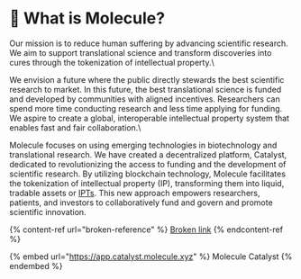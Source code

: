 # 🔬 What is Molecule?

Our mission is to reduce human suffering by advancing scientific research. We aim to support translational science and transform discoveries into cures through the tokenization of intellectual property.\


We envision a future where the public directly stewards the best scientific research to market. In this future, the best translational science is funded and developed by communities with aligned incentives. Researchers can spend more time conducting research and less time applying for funding. We aspire to create a global, interoperable intellectual property system that enables fast and fair collaboration.\


Molecule focuses on using emerging technologies in biotechnology and translational research. We have created a decentralized platform, Catalyst, dedicated to revolutionizing the access to funding and the development of scientific research. By utilizing blockchain technology, Molecule facilitates the tokenization of intellectual property (IP), transforming them into liquid, tradable assets or [IPTs](catalyst/what-are-ipts.md). This new approach empowers researchers, patients, and investors to collaboratively fund and govern and promote scientific innovation.

{% content-ref url="broken-reference" %}
[Broken link](broken-reference)
{% endcontent-ref %}



{% embed url="https://app.catalyst.molecule.xyz" %}
Molecule Catalyst
{% endembed %}


